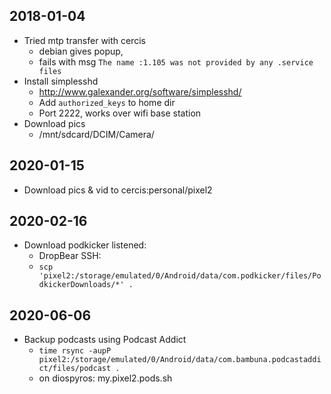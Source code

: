 ## 2018-01-04
* Tried mtp transfer with cercis
    - debian gives popup, 
    - fails with msg `The name :1.105 was not provided by any .service files`
* Install simplesshd
    - http://www.galexander.org/software/simplesshd/
    - Add `authorized_keys` to home dir
    - Port 2222, works over wifi base station
* Download pics 
    - /mnt/sdcard/DCIM/Camera/

## 2020-01-15
* Download pics & vid to cercis:personal/pixel2

## 2020-02-16
* Download podkicker listened: 
    - DropBear SSH: 
    - `scp 'pixel2:/storage/emulated/0/Android/data/com.podkicker/files/PodkickerDownloads/*' .`

## 2020-06-06
* Backup podcasts using Podcast Addict
    - `time rsync -aupP pixel2:/storage/emulated/0/Android/data/com.bambuna.podcastaddict/files/podcast .`
    - on diospyros: my.pixel2.pods.sh
